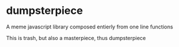 # dumpsterpiece 
A meme javascript library composed entierly from one line functions

This is trash, but also a masterpiece, thus dumpsterpiece

